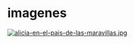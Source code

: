 # imagenes

[![alicia-en-el-pais-de-las-maravillas.jpg](https://i.postimg.cc/6qswSwC7/alicia-en-el-pais-de-las-maravillas.jpg)](https://postimg.cc/JDQ9Df6m)

